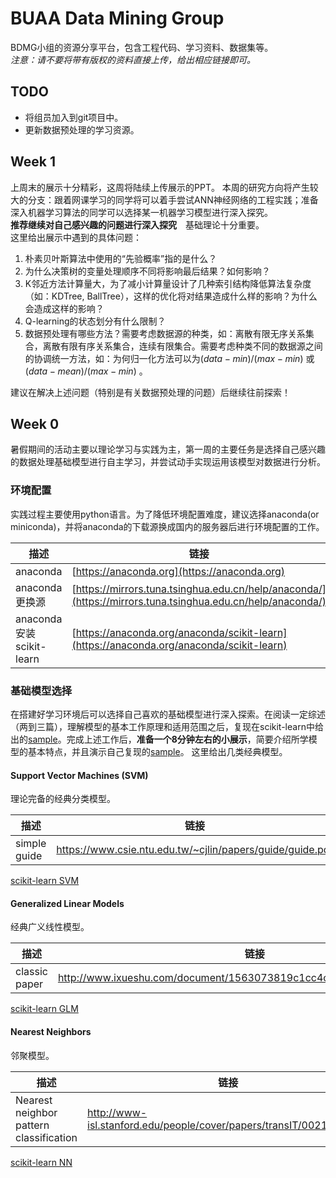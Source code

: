 # BUAA Data Mining Group

BDMG小组的资源分享平台，包含工程代码、学习资料、数据集等。  
*注意：请不要将带有版权的资料直接上传，给出相应链接即可。*

## TODO
* 将组员加入到git项目中。
* 更新数据预处理的学习资源。

## Week 1
上周末的展示十分精彩，这周将陆续上传展示的PPT。
本周的研究方向将产生较大的分支：跟着网课学习的同学将可以着手尝试ANN神经网络的工程实践；准备深入机器学习算法的同学可以选择某一机器学习模型进行深入探究。  
**推荐继续对自己感兴趣的问题进行深入探究**　基础理论十分重要。  
这里给出展示中遇到的具体问题：
1. 朴素贝叶斯算法中使用的“先验概率”指的是什么？
2. 为什么决策树的变量处理顺序不同将影响最后结果？如何影响？
3. K邻近方法计算量大，为了减小计算量设计了几种索引结构降低算法复杂度（如：KDTree, BallTree），这样的优化将对结果造成什么样的影响？为什么会造成这样的影响？
4. Q-learning的状态划分有什么限制？
5. 数据预处理有哪些方法？需要考虑数据源的种类，如：离散有限无序关系集合，离散有限有序关系集合，连续有限集合。需要考虑种类不同的数据源之间的协调统一方法，如：为何归一化方法可以为$(data-min)/(max-min)$ 或 $(data-mean)/(max-min)$ 。
   
建议在解决上述问题（特别是有关数据预处理的问题）后继续往前探索！

## Week 0 
暑假期间的活动主要以理论学习与实践为主，第一周的主要任务是选择自己感兴趣的数据处理基础模型进行自主学习，并尝试动手实现运用该模型对数据进行分析。
### 环境配置
实践过程主要使用python语言。为了降低环境配置难度，建议选择anaconda(or miniconda)，并将anaconda的下载源换成国内的服务器后进行环境配置的工作。  
  
|描述|链接|    
|---|---|  
| anaconda | [https://anaconda.org](https://anaconda.org) |  
| anaconda 更换源　| [https://mirrors.tuna.tsinghua.edu.cn/help/anaconda/](https://mirrors.tuna.tsinghua.edu.cn/help/anaconda/) |  
|anaconda 安装scikit-learn| [https://anaconda.org/anaconda/scikit-learn](https://anaconda.org/anaconda/scikit-learn) |  


### 基础模型选择
在搭建好学习环境后可以选择自己喜欢的基础模型进行深入探索。在阅读一定综述（两到三篇），理解模型的基本工作原理和适用范围之后，复现在scikit-learn中给出的[sample](http://scikit-learn.org/stable/auto_examples/index.html)。完成上述工作后，**准备一个8分钟左右的小展示**，简要介绍所学模型的基本特点，并且演示自己复现的[sample](http://scikit-learn.org/stable/auto_examples/index.html)。
这里给出几类经典模型。


#### Support Vector Machines (SVM)
理论完备的经典分类模型。

|描述|链接|
|---|---|  
|simple guide|https://www.csie.ntu.edu.tw/~cjlin/papers/guide/guide.pdf |


[scikit-learn SVM](http://scikit-learn.org/stable/modules/svm.html)


#### Generalized Linear Models
经典广义线性模型。  

|描述|链接|
|---|---|  
|classic paper|http://www.ixueshu.com/document/1563073819c1cc4c318947a18e7f9386.html|

[scikit-learn GLM](http://scikit-learn.org/stable/modules/linear_model.html)

#### Nearest Neighbors
邻聚模型。

|描述|链接|
|---|---|  
|Nearest neighbor pattern classification| http://www-isl.stanford.edu/people/cover/papers/transIT/0021cove.pdf|

[scikit-learn NN](http://scikit-learn.org/stable/modules/neighbors.html)



